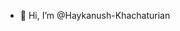 - 👋 Hi, I’m @Haykanush-Khachaturian

<!---
Haykanush-Khachaturian/Haykanush-Khachaturian is a ✨ special ✨ repository because its `README.md` (this file) appears on your GitHub profile.
You can click the Preview link to take a look at your changes.
--->
